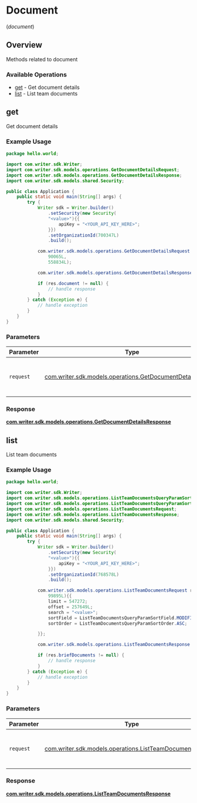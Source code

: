 # Document
(*document*)

## Overview

Methods related to document

### Available Operations

* [get](#get) - Get document details
* [list](#list) - List team documents

## get

Get document details

### Example Usage

```java
package hello.world;

import com.writer.sdk.Writer;
import com.writer.sdk.models.operations.GetDocumentDetailsRequest;
import com.writer.sdk.models.operations.GetDocumentDetailsResponse;
import com.writer.sdk.models.shared.Security;

public class Application {
    public static void main(String[] args) {
        try {
            Writer sdk = Writer.builder()
                .setSecurity(new Security(
                "<value>"){{
                    apiKey = "<YOUR_API_KEY_HERE>";
                }})
                .setOrganizationId(700347L)
                .build();

            com.writer.sdk.models.operations.GetDocumentDetailsRequest req = new GetDocumentDetailsRequest(
                90065L,
                558834L);

            com.writer.sdk.models.operations.GetDocumentDetailsResponse res = sdk.document.get(req);

            if (res.document != null) {
                // handle response
            }
        } catch (Exception e) {
            // handle exception
        }
    }
}
```

### Parameters

| Parameter                                                                                                          | Type                                                                                                               | Required                                                                                                           | Description                                                                                                        |
| ------------------------------------------------------------------------------------------------------------------ | ------------------------------------------------------------------------------------------------------------------ | ------------------------------------------------------------------------------------------------------------------ | ------------------------------------------------------------------------------------------------------------------ |
| `request`                                                                                                          | [com.writer.sdk.models.operations.GetDocumentDetailsRequest](../../models/operations/GetDocumentDetailsRequest.md) | :heavy_check_mark:                                                                                                 | The request object to use for the request.                                                                         |


### Response

**[com.writer.sdk.models.operations.GetDocumentDetailsResponse](../../models/operations/GetDocumentDetailsResponse.md)**


## list

List team documents

### Example Usage

```java
package hello.world;

import com.writer.sdk.Writer;
import com.writer.sdk.models.operations.ListTeamDocumentsQueryParamSortField;
import com.writer.sdk.models.operations.ListTeamDocumentsQueryParamSortOrder;
import com.writer.sdk.models.operations.ListTeamDocumentsRequest;
import com.writer.sdk.models.operations.ListTeamDocumentsResponse;
import com.writer.sdk.models.shared.Security;

public class Application {
    public static void main(String[] args) {
        try {
            Writer sdk = Writer.builder()
                .setSecurity(new Security(
                "<value>"){{
                    apiKey = "<YOUR_API_KEY_HERE>";
                }})
                .setOrganizationId(768578L)
                .build();

            com.writer.sdk.models.operations.ListTeamDocumentsRequest req = new ListTeamDocumentsRequest(
                99895L){{
                limit = 547272;
                offset = 257649L;
                search = "<value>";
                sortField = ListTeamDocumentsQueryParamSortField.MODIFIED_BY_ME_TIME;
                sortOrder = ListTeamDocumentsQueryParamSortOrder.ASC;

            }};

            com.writer.sdk.models.operations.ListTeamDocumentsResponse res = sdk.document.list(req);

            if (res.briefDocuments != null) {
                // handle response
            }
        } catch (Exception e) {
            // handle exception
        }
    }
}
```

### Parameters

| Parameter                                                                                                        | Type                                                                                                             | Required                                                                                                         | Description                                                                                                      |
| ---------------------------------------------------------------------------------------------------------------- | ---------------------------------------------------------------------------------------------------------------- | ---------------------------------------------------------------------------------------------------------------- | ---------------------------------------------------------------------------------------------------------------- |
| `request`                                                                                                        | [com.writer.sdk.models.operations.ListTeamDocumentsRequest](../../models/operations/ListTeamDocumentsRequest.md) | :heavy_check_mark:                                                                                               | The request object to use for the request.                                                                       |


### Response

**[com.writer.sdk.models.operations.ListTeamDocumentsResponse](../../models/operations/ListTeamDocumentsResponse.md)**

